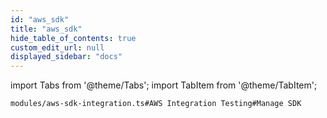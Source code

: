 ```yaml
---
id: "aws_sdk"
title: "aws_sdk"
hide_table_of_contents: true
custom_edit_url: null
displayed_sidebar: "docs"
---
```


import Tabs from '@theme/Tabs';
import TabItem from '@theme/TabItem';

<Tabs>
  <TabItem value="Components" label="Components" default>

</TabItem>
  <TabItem value="Code examples" label="Code examples">

```testdoc
modules/aws-sdk-integration.ts#AWS Integration Testing#Manage SDK
```

</TabItem>
</Tabs>
